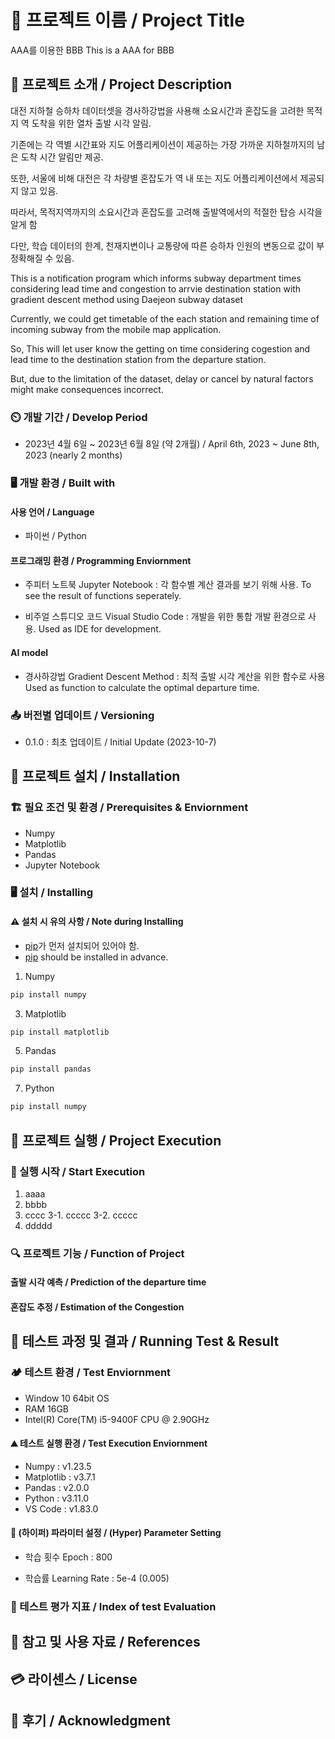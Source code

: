 
# 📛 프로젝트 이름 / Project Title
 AAA를 이용한 BBB   This is a AAA for BBB

## 🧾 프로젝트 소개 / Project Description
대전 지하철 승하차 데이터셋을 경사하강법을 사용해 소요시간과 혼잡도을 고려한 목적지 역 도착을 위한 열차 출발 시각 알림.

기존에는 각 역별 시간표와 지도 어플리케이션이 제공하는 가장 가까운 지하철까지의 남은 도착 시간 알림만 제공. 

또한, 서울에 비해 대전은 각 차량별 혼잡도가 역 내 또는 지도 어플리케이션에서 제공되지 않고 있음.

따라서, 목적지역까지의 소요시간과 혼잡도를 고려해 출발역에서의 적절한 탑승 시각을 알게 함

다만, 학습 데이터의 한계, 천재지변이나 교통량에 따른 승하차 인원의 변동으로 값이 부정확해질 수 있음.

This is a notification program which informs subway department times considering lead time and congestion to arrvie destination station with gradient descent method using Daejeon subway dataset

Currently, we could get timetable of the each station and remaining time of incoming subway from the mobile map application.

So, This will let user know the getting on time considering cogestion and lead time to the destination station from the departure station.

But, due to the limitation of the dataset, delay or cancel by natural factors might make consequences incorrect.

### ⏲️ 개발 기간 / Develop Period
+ 2023년 4월 6일 ~ 2023년 6월 8일 (약 2개월) / April 6th, 2023 ~ June 8th, 2023 (nearly 2 months)

### 🖥️ 개발 환경 / Built with

#### 사용 언어 / Language

+ 파이썬 / Python 

#### 프로그래밍 환경 / Programming Enviornment
+ 주피터 노트북 Jupyter Notebook : 각 함수별 계산 결과를 보기 위해 사용. To see the result of functions seperately.

+ 비주얼 스튜디오 코드 Visual Studio Code : 개발을 위한 통합 개발 환경으로 사용. Used as IDE for development.
  
#### AI model
+ 경사하강법 Gradient Descent Method : 최적 출발 시각 계산을 위한 함수로 사용 Used as function to calculate the optimal departure time.

### 📤 버전별 업데이트 / Versioning

+ 0.1.0 : 최초 업데이트 / Initial Update (2023-10-7)

## 🔌 프로젝트 설치 /  Installation
### 🏗️ 필요 조건 및 환경 / Prerequisites & Enviornment
+ Numpy
+ Matplotlib
+ Pandas
+ Jupyter Notebook

### 🖥️ 설치 / Installing

#### ⚠️ 설치 시 유의 사항 / Note during Installing
+ [pip](https://pypi.org/project/pip/, "pip")가 먼저 설치되어 있어야 함.
+ [pip](https://pypi.org/project/pip/, "pip") should be installed in advance.

1.  Numpy
```cmd
pip install numpy
```
3. Matplotlib
```cmd
pip install matplotlib
```
5. Pandas
```cmd
pip install pandas
```
7. Python
```cmd
pip install numpy
```

## 🏁 프로젝트 실행 / Project Execution
### 📣 실행 시작 / Start Execution
1. aaaa
2. bbbb
3. cccc
3-1. ccccc
3-2. ccccc
4. ddddd

### 🔍 프로젝트 기능 / Function of Project
#### 출발 시각 예측 / Prediction of the departure time

#### 혼잡도 추정 / Estimation of the Congestion

## 📝 테스트 과정 및 결과 / Running Test & Result
### 🏕️ 테스트 환경 / Test Enviornment
+ Window 10 64bit OS
+ RAM 16GB
+ Intel(R) Core(TM) i5-9400F CPU @ 2.90GHz

#### ⛰️ 테스트 실행 환경 / Test Execution Enviornment
+ Numpy : v1.23.5
+ Matplotlib : v3.7.1
+ Pandas : v2.0.0
+ Python : v3.11.0
+ VS Code : v1.83.0

#### 📌 (하이퍼) 파라미터 설정 / (Hyper) Parameter Setting

+ 학습 횟수 Epoch : 800

+ 학습률 Learning Rate : 5e-4 (0.005)

### 📐 테스트 평가 지표 / Index of test Evaluation 

## 📎 참고 및 사용 자료 / References
## 💳 라이센스 / License
## 🙇 후기 / Acknowledgment
